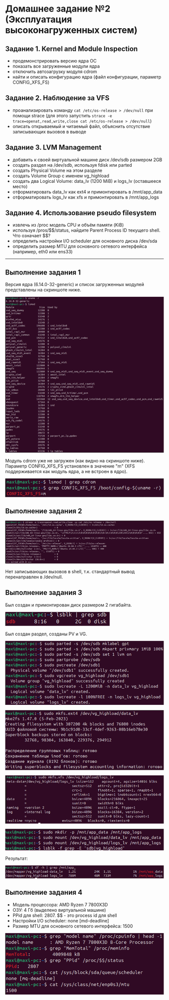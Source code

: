 # Домашнее задание №2 (Эксплуатация высоконагруженных систем)

## Задание 1. Kernel and Module Inspection

* продемонстрировать версию ядра ОС
* показать все загруженные модули ядра
* отключить автозагрузку модуля cdrom
* найти и описать конфигурацию ядра (файл конфигурации, параметр CONFIG_XFS_FS)

## Задание 2. Наблюдение за VFS

* проанализировать команду ```cat /etc/os-release > /dev/null``` при помощи strace (для этого запустить ```strace -e trace=openat,read,write,close cat /etc/os-release > /dev/null```)
* описать открываемый и читаемый файл, объяснить отсутствие записывающих вызовов в выводе

## Задание 3. LVM Management

* добавить к своей виртуальной машине диск /dev/sdb размером 2GB
* создать раздел на /dev/sdb, используя fdisk или parted
* создать Physical Volume на этом разделе
* создать Volume Group с именем vg_highload
* создать два Logical Volume: data_lv (1200 MiB) и logs_lv (оставшееся место)
* отформатировать data_lv как ext4 и примонтировать в /mnt/app_data
* отформатировать logs_lv как xfs и примонтировать в /mnt/app_logs

## Задание 4. Использование pseudo filesystem

* извлечь из /proc модель CPU и объём памяти (KiB)
* используя /pros/\$\$/status, найдите Parent Process ID текущего shell. Что означает \$\$?
* определить настройки I/O scheduler для основного диска /dev/sda
* определить размер MTU для основного сетевого интерфейса (например, eth0 или ens33)

---

## Выполнение задания 1

Версия ядра (6.14.0-32-generic) и список загруженных модулей представлены на скриншоте ниже.

![](files/1_1.png)

Модуль cdrom уже не загружен (как видно на скриншоте ниже). Параметр CONFIG_XFS_FS установлен в значение "m" (XFS поддерживается как модуль ядра, а не встроен в ядро).

![](files/1_2.png)

## Выполнение задания 2

![](files/2_1.png)

Нет записывающих вызовов в shell, т.к. стандартный вывод перенаправлен в /dev/null.

## Выполнение задания 3

Был создан и примонтирован диск размером 2 гигабайта.

![](files/3_1.png)

Был создан раздел, созданы PV и VG.

![](files/3_2.png)

![](files/3_3.png)

![](files/3_4.png)

![](files/3_5.png)

Результат:

![](files/3_6.png)

## Выполнение задания 4

* Модель процессора: AMD Ryzen 7 7800X3D
* ОЗУ: 4 Гб (выделено виртуальной машине)
* PPid для shell: 2807. $$ - это process id для shell
* Настройки I/O scheduler: none \[md-deadline\]
* Размер MTU для основного сетевого интерфейса: 1500

![](files/4_1.png)